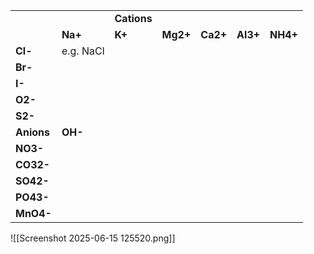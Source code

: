 |             |        |        |        |        |        |        |
| :---------- | :----- | :----- | :----- | :----- | :----- | :----- |
|             |        | **Cations** |        |        |        |        |
|             | **Na+**| **K+** | **Mg2+**| **Ca2+**| **Al3+**| **NH4+**|
| **Cl-**     | e.g. NaCl|        |        |        |        |        |
| **Br-**     |        |        |        |        |        |        |
| **I-**      |        |        |        |        |        |        |
| **O2-**     |        |        |        |        |        |        |
| **S2-**     |        |        |        |        |        |        |
| **Anions**| **OH-**    |        |        |        |        |        |
| **NO3-**    |        |        |        |        |        |        |
| **CO32-**   |        |        |        |        |        |        |
| **SO42-**   |        |        |        |        |        |        |
| **PO43-**   |        |        |        |        |        |        |
| **MnO4-**   |        |        |        |        |        |        |

![[Screenshot 2025-06-15 125520.png]]
